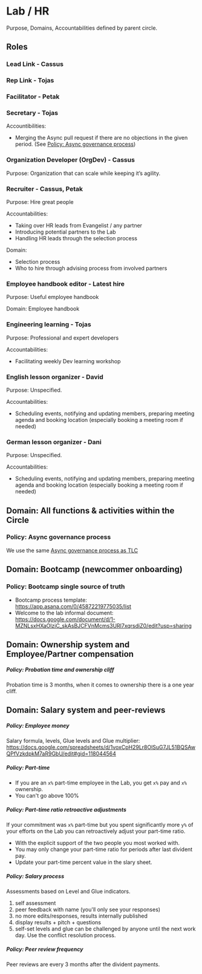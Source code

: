 # Lab / HR
Purpose, Domains, Accountabilities defined by parent circle.

## Roles

### Lead Link - Cassus
### Rep Link - Tojas
### Facilitator - Petak
### Secretary - Tojas
Accountibilities:
 - Merging the Async pull request if there are no objections in the given period. (See [Policy: Async governance process](#policy-async-governance-process))

### Organization Developer (OrgDev) - Cassus
Purpose: Organization that can scale while keeping it’s agility.

### Recruiter - Cassus, Petak
Purpose: Hire great people

Accountabilities:
- Taking over HR leads from Evangelist / any partner
- Introducing potential partners to the Lab
- Handling HR leads through the selection process

Domain:
- Selection process
- Who to hire through advising process from involved partners

### Employee handbook editor - Latest hire

Purpose: Useful employee handbook

Domain: Employee handbook

### Engineering learning - Tojas
Purpose: Professional and expert developers

Accountabilities:
 - Facilitating weekly Dev learning workshop

### English lesson organizer - David
Purpose: Unspecified.

Accountabilities:

- Scheduling events, notifying and updating members, preparing meeting agenda and booking location (especially booking a meeting room if needed)

### German lesson organizer - Dani
Purpose: Unspecified.

Accountabilities:

- Scheduling events, notifying and updating members, preparing meeting agenda and booking location (especially booking a meeting room if needed)

## Domain: All functions & activities within the Circle

### Policy: Async governance process
We use the same [Async governance process as TLC](README.md#policy-async-governance-process-tlc)

## Domain: Bootcamp (newcommer onboarding)

### Policy: Bootcamp single source of truth
- Bootcamp process template: https://app.asana.com/0/45872219775035/list
- Welcome to the lab informal document: https://docs.google.com/document/d/1-MZNLsxHXaOlziC_skAsBJCFVnMcms3URl7xqrsdiZ0/edit?usp=sharing

## Domain: Ownership system and Employee/Partner compensation

##### Policy: Probation time and ownership cliff
Probation time is 3 months, when it comes to ownership there is a one year cliff.

## Domain: Salary system and peer-reviews

##### Policy: Employee money
Salary formula, levels, Glue levels and Glue multiplier: https://docs.google.com/spreadsheets/d/1voxCpH29Lr8OlSuG7JL51BQSAwQPfVzkdpkM7aR9GbU/edit#gid=118044564

##### Policy: Part-time
- If you are an `x%` part-time employee in the Lab, you get `x%` pay and `x%` ownership.
- You can't go above 100%

##### Policy: Part-time ratio retroactive adjustments
If your commitment was `x%` part-time but you spent significantly more `y%` of your efforts on the Lab you can retroactively adjust your part-time ratio.

- With the explicit support of the two people you most worked with.
- You may only change your part-time ratio for periods after last divident pay.
- Update your part-time percent value in the slary sheet.

##### Policy: Salary process
Assessments based on Level and Glue indicators.
 1. self assessment
 2. peer feedback with name (you'll only see your responses)
 3. no more edits/responses, results internally published
 4. display results + pitch + questions
 5. self-set levels and glue can be challenged by anyone until the next work day. Use the conflict resolution process.

##### Policy: Peer review frequency
Peer reviews are every 3 months after the divident payments.
